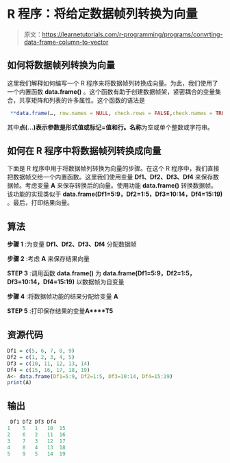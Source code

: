 # R 程序：将给定数据帧列转换为向量

> 原文：<https://learnetutorials.com/r-programming/programs/convrting-data-frame-column-to-vector>

## 如何将数据帧列转换为向量

这里我们解释如何编写一个 R 程序来将数据帧列转换成向量。为此，我们使用了一个内置函数 **data.frame()** 。这个函数有助于创建数据帧架，紧密耦合的变量集合，共享矩阵和列表的许多属性。这个函数的语法是

```r
 **data.frame(…, row.names = NULL, check.rows = FALSE,check.names = TRUE, fix.empty.names = TRUE,stringsAsFactors = default.stringsAsFactors())** 

```

其中**点(...)**表示参数是形式值或标记=值和**行。名称**为空或单个整数或字符串。

## 如何在 R 程序中将数据帧列转换成向量

下面是 R 程序中用于将数据帧列转换为向量的步骤。在这个 R 程序中，我们直接把数据帧交给一个内置函数。这里我们使用变量 **Df1、Df2、Df3、Df4** 来保存数据帧。考虑变量 **A** 来保存转换后的向量。使用功能 **data.frame()** 转换数据帧。该功能的实现类似于 **data.frame(Df1=5:9，Df2=1:5，Df3=10:14，Df4=15:19)** 。最后，打印结果向量。

## 算法

**步骤 1** :为变量 **Df1、Df2、Df3、Df4** 分配数据帧

**步骤 2** :考虑 **A** 来保存结果向量

**STEP 3** :调用函数 **data.frame()** 为 **data.frame(Df1=5:9，Df2=1:5，Df3=10:14，Df4=15:19)** 以数据帧为自变量

**步骤 4** :将数据帧功能的结果分配给变量 **A**

**STEP 5** :打印保存结果的变量**A****T5**

## 资源代码

```r
Df1 = c(5, 6, 7, 8, 9)
Df2 = c(1, 2, 3, 4, 5)
Df3 = c(10, 11, 12, 13, 14)
Df4 = c(15, 16, 17, 18, 19)
A<- data.frame(Df1=5:9, Df2=1:5, Df3=10:14, Df4=15:19)
print(A)

```

## 输出

```r
 Df1 Df2 Df3 Df4
1    5   1   10  15
2    6   2   11  16
3    7   3   12  17
4    8   4   13  18
5    9   5   14  19 
```